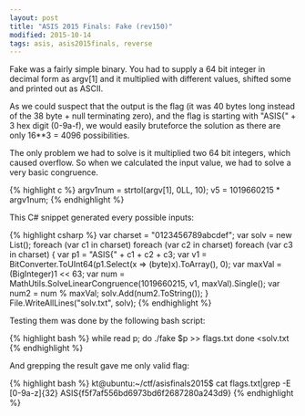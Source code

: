 ```yaml
---
layout: post
title: "ASIS 2015 Finals: Fake (rev150)"
modified: 2015-10-14
tags: asis, asis2015finals, reverse
---
```


Fake was a fairly simple binary. You had to supply a 64 bit integer in decimal form as argv[1] and it multiplied with different values, shifted some and printed out as ASCII.

As we could suspect that the output is the flag (it was 40 bytes long instead of the 38 byte + null terminating zero), and the flag is starting with "ASIS{" + 3 hex digit (0-9a-f), we would easily bruteforce the solution as there are only 16**3 = 4096 possibilities.

The only problem we had to solve is it multiplied two 64 bit integers, which caused overflow. So when we calculated the input value, we had to solve a very basic congruence.

{% highlight c %}
argv1num = strtol(argv[1], 0LL, 10);
v5 = 1019660215 * argv1num;
{% endhighlight %}

This C# snippet generated every possible inputs:

{% highlight csharp %}
var charset = "0123456789abcdef";
var solv = new List<string>();
foreach (var c1 in charset)
    foreach (var c2 in charset)
        foreach (var c3 in charset)
        {
            var p1 = "ASIS{" + c1 + c2 + c3;
            var v1 = BitConverter.ToUInt64(p1.Select(x => (byte)x).ToArray(), 0);
            var maxVal = (BigInteger)1 << 63;
            var num = MathUtils.SolveLinearCongruence(1019660215, v1, maxVal).Single();
            var num2 = num % maxVal;
            solv.Add(num2.ToString());
        }
File.WriteAllLines("solv.txt", solv);
{% endhighlight %}

Testing them was done by the following bash script:

{% highlight bash %}
while read p; do
  ./fake $p >> flags.txt
done <solv.txt
{% endhighlight %}

And grepping the result gave me only valid flag:

{% highlight bash %}
kt@ubuntu:~/ctf/asisfinals2015$ cat flags.txt|grep -E [0-9a-z]{32}
ASIS{f5f7af556bd6973bd6f2687280a243d9}
{% endhighlight %}
